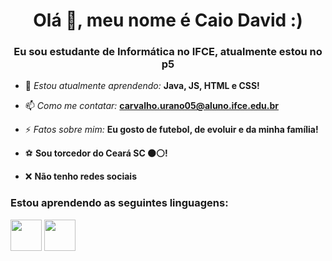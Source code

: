 <h1 align="center">Olá 👋, meu nome é Caio David :)</h1>
<h3 align="center">Eu sou estudante de Informática no IFCE, atualmente estou no p5 </h3>

- 🌱 *Estou atualmente aprendendo:* **Java, JS, HTML e CSS!**

- 📫 *Como me contatar:* **carvalho.urano05@aluno.ifce.edu.br**

- ⚡ *Fatos sobre mim:* **Eu gosto de futebol, de evoluir e da minha família!**

- ⚽ **Sou torcedor do Ceará SC ⚫⚪!**

- ❌ **Não tenho redes sociais**


</p>

<h3 align="left">Estou aprendendo as seguintes linguagens:</h3>

<div display="inline">
<img width="50" height="50" src="https://cdn.jsdelivr.net/gh/devicons/devicon@latest/icons/java/java-original.svg" />
<img width="50" height="50" src="https://cdn.jsdelivr.net/gh/devicons/devicon@latest/icons/javascript/javascript-original.svg" />


